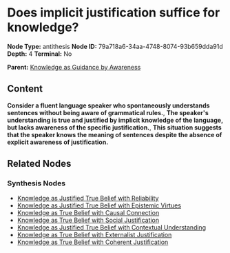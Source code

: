 # Does implicit justification suffice for knowledge?

**Node Type:** antithesis
**Node ID:** 79a718a6-34aa-4748-8074-93b659dda91d
**Depth:** 4
**Terminal:** No

**Parent:** [Knowledge as Guidance by Awareness](knowledge-as-guidance-by-awareness-synthesis-e0d05a37-2829-404d-a64f-4d21f3719116.md)

## Content

**Consider a fluent language speaker who spontaneously understands sentences without being aware of grammatical rules.**, **The speaker's understanding is true and justified by implicit knowledge of the language, but lacks awareness of the specific justification.**, **This situation suggests that the speaker knows the meaning of sentences despite the absence of explicit awareness of justification.**

## Related Nodes

### Synthesis Nodes

- [Knowledge as Justified True Belief with Reliability](knowledge-as-justified-true-belief-with-reliability-synthesis-547ed15f-cdf0-4373-8060-43d27840da1e.md)
- [Knowledge as Justified True Belief with Epistemic Virtues](knowledge-as-justified-true-belief-with-epistemic-virtues-synthesis-8cb3750e-5ab3-4363-84ad-ae57cf4cf7f9.md)
- [Knowledge as True Belief with Causal Connection](knowledge-as-true-belief-with-causal-connection-synthesis-c5180e3e-6d86-433b-a38c-70992413639e.md)
- [Knowledge as True Belief with Social Justification](knowledge-as-true-belief-with-social-justification-synthesis-a523b266-bda9-4fad-afd9-2d5c994fde46.md)
- [Knowledge as Justified True Belief with Contextual Understanding](knowledge-as-justified-true-belief-with-contextual-understanding-synthesis-412fb325-cb7a-4b8c-8452-37a110259c58.md)
- [Knowledge as True Belief with Externalist Justification](knowledge-as-true-belief-with-externalist-justification-synthesis-e4c62c9a-2c86-423b-87f7-54de0b4a77aa.md)
- [Knowledge as True Belief with Coherent Justification](knowledge-as-true-belief-with-coherent-justification-synthesis-a8530246-a809-462a-9267-741ecb5d2c92.md)
